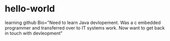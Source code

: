 # hello-world
learning github
Bio="Need to learn Java devlopement. Was a c embedded programmer and transferred over to IT systems work. Now want to get back in touch with devleopment"
